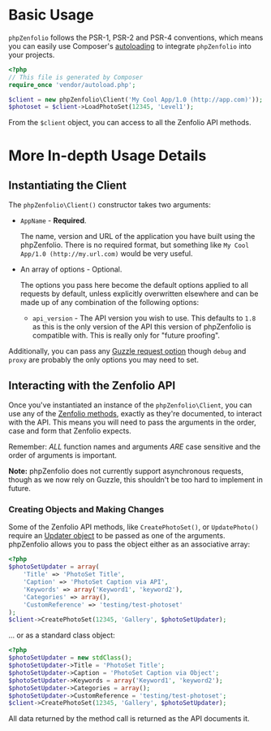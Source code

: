 
# Basic Usage

`phpZenfolio` follows the PSR-1, PSR-2 and PSR-4 conventions, which means you can easily use Composer's [autoloading](https://getcomposer.org/doc/01-basic-usage.md#autoloading) to integrate `phpZenfolio` into your projects.

```php
<?php
// This file is generated by Composer
require_once 'vendor/autoload.php';

$client = new phpZenfolio\Client('My Cool App/1.0 (http://app.com)'));
$photoset = $client->LoadPhotoSet(12345, 'Level1');
```

From the `$client` object, you can access to all the Zenfolio API methods.

# More In-depth Usage Details

## Instantiating the Client

The `phpZenfolio\Client()` constructor takes two arguments:

- `AppName` - **Required**.

    The name, version and URL of the application you have built using the phpZenfolio. There is no required format, but something like `My Cool App/1.0 (http://my.url.com)` would be very useful.

- An array of options - Optional.

    The options you pass here become the default options applied to all requests by default, unless explicitly overwritten elsewhere and can be made up of any combination of the following options:

    - `api_version` - The API version you wish to use. This defaults to `1.8` as this is the only version of the API this version of phpZenfolio is compatible with.  This is really only for "future proofing".

Additionally, you can pass any [Guzzle request option](http://docs.guzzlephp.org/en/latest/request-options.html) though `debug` and `proxy` are probably the only options you may need to set.


## Interacting with the Zenfolio API

Once you've instantiated an instance of the `phpZenfolio\Client`, you can use any of the [Zenfolio methods](http://www.zenfolio.com/zf/help/api/ref/methods/), exactly as they're documented, to interact with the API. This means you will need to pass the arguments in the order, case and form that Zenfolio expects.

Remember: *ALL* function names and arguments *ARE* case sensitive and the order of arguments is important.

**Note:** phpZenfolio does not currently support asynchronous requests, though as we now rely on Guzzle, this shouldn't be too hard to implement in future.


### Creating Objects and Making Changes

Some of the Zenfolio API methods, like `CreatePhotoSet()`, or `UpdatePhoto()` require an [Updater object](http://www.zenfolio.com/zf/help/api/ref/objects/updaters) to be passed as one of the arguments. phpZenfolio allows you to pass the object either as an associative array:

```php
<?php
$photoSetUpdater = array(
    'Title' => 'PhotoSet Title',
    'Caption' => 'PhotoSet Caption via API',
    'Keywords' => array('Keyword1', 'keyword2'),
    'Categories' => array(),
    'CustomReference' => 'testing/test-photoset'
);
$client->CreatePhotoSet(12345, 'Gallery', $photoSetUpdater);
```

... or as a standard class object:

```php
<?php
$photoSetUpdater = new stdClass();
$photoSetUpdater->Title = 'PhotoSet Title';
$photoSetUpdater->Caption = 'PhotoSet Caption via Object';
$photoSetUpdater->Keywords = array('Keyword1', 'keyword2');
$photoSetUpdater->Categories = array();
$photoSetUpdater->CustomReference = 'testing/test-photoset';
$client->CreatePhotoSet(12345, 'Gallery', $photoSetUpdater);
```

All data returned by the method call is returned as the API documents it.
